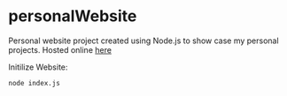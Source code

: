 # personalWebsite
Personal website project created using Node.js to show case my personal projects. Hosted online [here](https://eugengsite.onrender.com/)


Initilize Website:
```
node index.js
```
